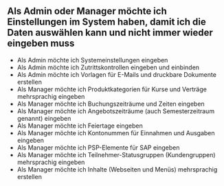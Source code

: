 ## Als Admin oder Manager möchte ich Einstellungen im System haben, damit ich die Daten auswählen kann und nicht immer wieder eingeben muss
- Als Admin möchte ich Systemeinstellungen eingeben
- Als Admin möchte ich Zutrittskontrollen eingeben und einbinden
- Als Admin möchte ich Vorlagen für E-Mails und druckbare Dokumente erstellen
- Als Manager möchte ich Produktkategorien für Kurse und Verträge mehrsprachig eingeben
- Als Manager möchte ich Buchungszeiträume und Zeiten eingeben
- Als Manager möchte ich Angebotszeiträume (auch Semesterzeitraum genannt) eingeben
- Als Manager möchte ich Feiertage eingeben
- Als Manager möchte ich Kontonummen für Einnahmen und Ausgaben eingeben
- Als Manager möchte ich PSP-Elemente für SAP eingeben
- Als Manager möchte ich Teilnehmer-Statusgruppen (Kundengruppen) mehrsprachig eingeben
- Als Manager möchte ich Inhalte (Webseiten und Menüs) mehrsprachig erstellen
